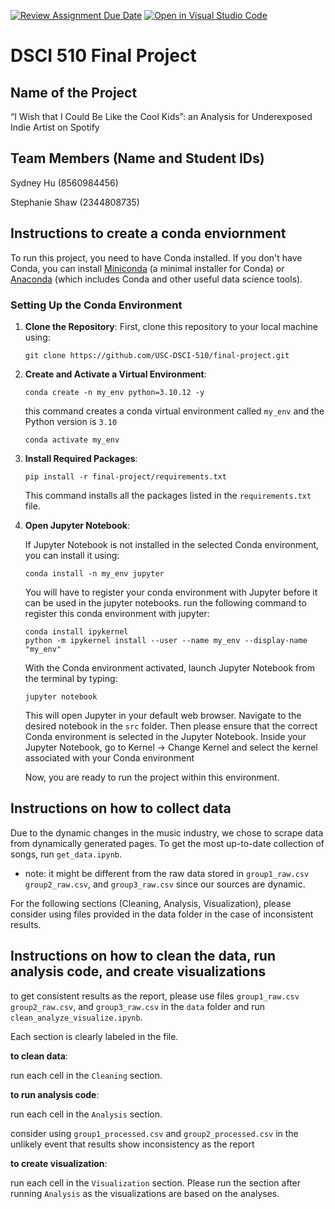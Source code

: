 [![Review Assignment Due Date](https://classroom.github.com/assets/deadline-readme-button-24ddc0f5d75046c5622901739e7c5dd533143b0c8e959d652212380cedb1ea36.svg)](https://classroom.github.com/a/h_LXMCrc)
[![Open in Visual Studio Code](https://classroom.github.com/assets/open-in-vscode-718a45dd9cf7e7f842a935f5ebbe5719a5e09af4491e668f4dbf3b35d5cca122.svg)](https://classroom.github.com/online_ide?assignment_repo_id=12663000&assignment_repo_type=AssignmentRepo)
# DSCI 510 Final Project

## Name of the Project
“I Wish that I Could Be Like the Cool Kids”: an Analysis for Underexposed Indie Artist on Spotify

## Team Members (Name and Student IDs)
Sydney Hu (8560984456)

Stephanie Shaw (2344808735)

## Instructions to create a conda enviornment
To run this project, you need to have Conda installed. If you don't have Conda, you can install [Miniconda](https://docs.conda.io/en/latest/miniconda.html) (a minimal installer for Conda) or [Anaconda](https://www.anaconda.com/products/individual) (which includes Conda and other useful data science tools).

### Setting Up the Conda Environment
1. **Clone the Repository**: First, clone this repository to your local machine using:
   ```
   git clone https://github.com/USC-DSCI-510/final-project.git
   ```
   
   
3. **Create and Activate a Virtual Environment**:

    ```
    conda create -n my_env python=3.10.12 -y
    ```
    this command creates a conda virtual environment called `my_env` and the Python version is `3.10`
   
    ```
    conda activate my_env
    ```


4. **Install Required Packages**:
     ```
     pip install -r final-project/requirements.txt
     ```
  

   This command installs all the packages listed in the `requirements.txt` file.


5. **Open Jupyter Notebook**:



   If Jupyter Notebook is not installed in the selected Conda environment, you can install it using:
     ```
     conda install -n my_env jupyter
     ```
   You will have to register your conda environment with Jupyter before it can be used in the jupyter notebooks.    run the following command to register this conda environment with jupyter:
   ```
   conda install ipykernel
   python -m ipykernel install --user --name my_env --display-name "my_env"
   ```
   With the Conda environment activated, launch Jupyter Notebook from the terminal by typing:
   ```
   jupyter notebook
   ```

   This will open Jupyter in your default web browser. Navigate to the desired notebook in the `src` folder. Then please ensure that the correct Conda environment is selected in the Jupyter Notebook. Inside your Jupyter Notebook, go to Kernel -> Change Kernel and select the kernel associated with your Conda environment

   Now, you are ready to run the project within this environment.


## Instructions on how to collect data
Due to the dynamic changes in the music industry, we chose to scrape data from dynamically generated pages. To get the most up-to-date collection of songs, run `get_data.ipynb`. 

* note: it might be different from the raw data stored in `group1_raw.csv` `group2_raw.csv`, and `group3_raw.csv` since our sources are dynamic.

For the following sections (Cleaning, Analysis, Visualization), please consider using files provided in the data folder in the case of inconsistent results.

## Instructions on how to clean the data, run analysis code, and create visualizations
to get consistent results as the report, please use files `group1_raw.csv` `group2_raw.csv`, and `group3_raw.csv` in the `data` folder and run `clean_analyze_visualize.ipynb`.

Each section is clearly labeled in the file.

**to clean data**:

run each cell in the `Cleaning` section.

**to run analysis code**:

run each cell in the `Analysis` section.

consider using `group1_processed.csv` and `group2_processed.csv` in the unlikely event that results show inconsistency as the report

**to create visualization**:

run each cell in the `Visualization` section. Please run the section after running `Analysis` as the visualizations are based on the analyses.
